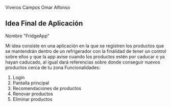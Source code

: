 Viveros Campos Omar Alfonso

## Idea Final de Aplicación 

Nombre  "FridgeApp"

Mi idea consiste en una aplicación en la que se registren los productos que se mantendrán dentro de un refrigerador con la finalidad de tener un control sobre ellos y que la app avise cuando los productos estén por caducar o ya hayan caducado, al igual dará referencias sobre donde conseguir nuevos productos cerca de tu zona
Funcionalidades:

1. Login
2. Pantalla principal
3. Recomendaciones de productos
4. Renovar productos
5. Eliminar productos
